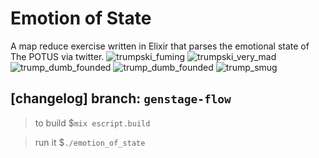 # Emotion of State
A map reduce exercise written in Elixir that parses the emotional state of The POTUS via twitter.
![trumpski_fuming](https://github.com/marka2g/emotion_of_state/blob/master/trump_fuming.png)
![trumpski_very_mad](https://github.com/marka2g/emotion_of_state/blob/master/trump_very_mad.png)
![trump_dumb_founded](https://github.com/marka2g/emotion_of_state/blob/master/trump_dumb_founded.png)
![trump_dumb_founded](https://github.com/marka2g/emotion_of_state/blob/master/trump_dumb_founded.png)
![trump_smug](https://github.com/marka2g/emotion_of_state/blob/master/trump_smug.png)

## [changelog] branch: `genstage-flow`

> to build
$`mix escript.build`

> run it
$`./emotion_of_state`
